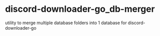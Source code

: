 # discord-downloader-go_db-merger
 utility to merge multiple database folders into 1 database for discord-downloader-go
